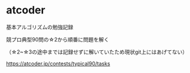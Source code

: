 # atcoder
基本アルゴリズムの勉強記録

競プロ典型90問の☆2から順番に問題を解く

（☆2~☆3の途中までは記録せずに解いていたため現状git上にはあげてない）

https://atcoder.jp/contests/typical90/tasks
